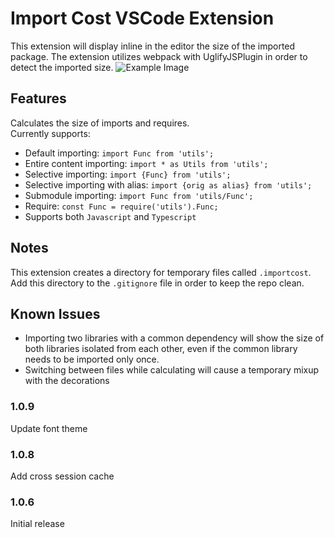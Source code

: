 # Import Cost VSCode Extension

This extension will display inline in the editor the size of the imported package.
The extension utilizes webpack with UglifyJSPlugin in order to detect the imported size.
![Example Image](https://file-gwpnofjfte.now.sh/Screen%20Shot%202017-07-15%20at%202.13.55%20PM.png)

## Features
Calculates the size of imports and requires.  
Currently supports:

- Default importing: `import Func from 'utils';`
- Entire content importing: `import * as Utils from 'utils';`
- Selective importing: `import {Func} from 'utils';`
- Selective importing with alias: `import {orig as alias} from 'utils';`
- Submodule importing: `import Func from 'utils/Func';`
- Require: `const Func = require('utils').Func;`
- Supports both `Javascript` and `Typescript`

## Notes

This extension creates a directory for temporary files called `.importcost`.  
Add this directory to the `.gitignore` file in order to keep the repo clean.

## Known Issues
- Importing two libraries with a common dependency will show the size of both libraries isolated from each other, even if the common library needs to be imported only once.
- Switching between files while calculating will cause a temporary mixup with the decorations

### 1.0.9

Update font theme

### 1.0.8

Add cross session cache

### 1.0.6

Initial release